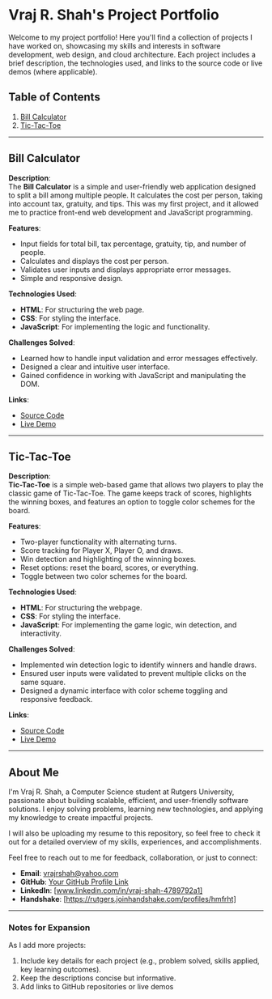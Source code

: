 
# Vraj R. Shah's Project Portfolio

Welcome to my project portfolio! Here you'll find a collection of projects I have worked on, showcasing my skills and interests in software development, web design, and cloud architecture. Each project includes a brief description, the technologies used, and links to the source code or live demos (where applicable).

## Table of Contents
1. [Bill Calculator](#bill-calculator)
2. [Tic-Tac-Toe](#Tic-Tac-Toe)
   
---

## Bill Calculator

**Description**:  
The **Bill Calculator** is a simple and user-friendly web application designed to split a bill among multiple people. It calculates the cost per person, taking into account tax, gratuity, and tips. This was my first project, and it allowed me to practice front-end web development and JavaScript programming.

**Features**:
- Input fields for total bill, tax percentage, gratuity, tip, and number of people.
- Calculates and displays the cost per person.
- Validates user inputs and displays appropriate error messages.
- Simple and responsive design.

**Technologies Used**:
- **HTML**: For structuring the web page.
- **CSS**: For styling the interface.
- **JavaScript**: For implementing the logic and functionality.

**Challenges Solved**:
- Learned how to handle input validation and error messages effectively.
- Designed a clear and intuitive user interface.
- Gained confidence in working with JavaScript and manipulating the DOM.

**Links**:
- [Source Code](https://github.com/Vrajshah0306/BillCalculator)
- [Live Demo](https://vrajshah0306.github.io/BillCalculator/)


---

## Tic-Tac-Toe

**Description**:  
**Tic-Tac-Toe** is a simple web-based game that allows two players to play the classic game of Tic-Tac-Toe. The game keeps track of scores, highlights the winning boxes, and features an option to toggle color schemes for the board.

**Features**:
- Two-player functionality with alternating turns.
- Score tracking for Player X, Player O, and draws.
- Win detection and highlighting of the winning boxes.
- Reset options: reset the board, scores, or everything.
- Toggle between two color schemes for the board.

**Technologies Used**:
- **HTML**: For structuring the webpage.
- **CSS**: For styling the interface.
- **JavaScript**: For implementing the game logic, win detection, and interactivity.

**Challenges Solved**:
- Implemented win detection logic to identify winners and handle draws.
- Ensured user inputs were validated to prevent multiple clicks on the same square.
- Designed a dynamic interface with color scheme toggling and responsive feedback.

**Links**:
- [Source Code](https://github.com/Vrajshah0306/Tic-Tac-Toe)
- [Live Demo](https://vrajshah0306.github.io/Tic-Tac-Toe/)

---

## About Me

I'm Vraj R. Shah, a Computer Science student at Rutgers University, passionate about building scalable, efficient, and user-friendly software solutions. I enjoy solving problems, learning new technologies, and applying my knowledge to create impactful projects.

I will also be uploading my resume to this repository, so feel free to check it out for a detailed overview of my skills, experiences, and accomplishments.

Feel free to reach out to me for feedback, collaboration, or just to connect:

- **Email**: [vrajrshah@yahoo.com](mailto:vrajrshah@yahoo.com)
- **GitHub**: [Your GitHub Profile Link](#)
- **Linkedln**: [www.linkedin.com/in/vraj-shah-4789792a1]
- **Handshake**: [https://rutgers.joinhandshake.com/profiles/hmfrht]

---

### Notes for Expansion
As I add more projects:
1. Include key details for each project (e.g., problem solved, skills applied, key learning outcomes).
2. Keep the descriptions concise but informative.
3. Add links to GitHub repositories or live demos
